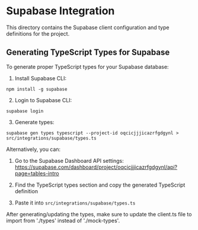 
# Supabase Integration

This directory contains the Supabase client configuration and type definitions for the project.

## Generating TypeScript Types for Supabase

To generate proper TypeScript types for your Supabase database:

1. Install Supabase CLI:
```
npm install -g supabase
```

2. Login to Supabase CLI:
```
supabase login
```

3. Generate types:
```
supabase gen types typescript --project-id oqcicjjjicazrfgdgynl > src/integrations/supabase/types.ts
```

Alternatively, you can:

1. Go to the Supabase Dashboard API settings:
   https://supabase.com/dashboard/project/oqcicjjjicazrfgdgynl/api?page=tables-intro

2. Find the TypeScript types section and copy the generated TypeScript definition

3. Paste it into `src/integrations/supabase/types.ts`

After generating/updating the types, make sure to update the client.ts file to import from './types' instead of './mock-types'.
